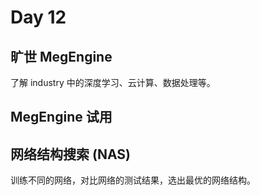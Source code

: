 # Day 12
## 旷世 MegEngine

了解 industry 中的深度学习、云计算、数据处理等。

## MegEngine 试用

## 网络结构搜索 (NAS)

训练不同的网络，对比网络的测试结果，选出最优的网络结构。